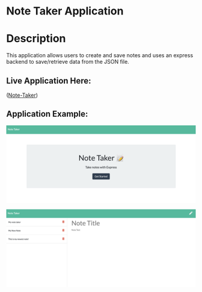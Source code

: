 # Note Taker Application

# Description

This application allows users to create and save notes and uses an express backend to save/retrieve data from the JSON file. 

## Live Application Here:

([Note-Taker](https://miniature-eureka.herokuapp.com/))


## Application Example:

![Homepage](public/assets/images/homepage.png)


![Notes](public/assets/images/notes.png)